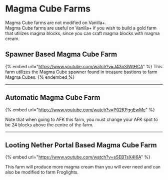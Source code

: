 # Magma Cube Farms

Magma Cube farms are not modified on Vanilla+.\
Magma Cube farms are useful on Vanilla+ if you wish to build a gold farm that utilizes magma blocks, since you can craft magma blocks with magma cream.

## Spawner Based Magma Cube Farm

{% embed url="https://www.youtube.com/watch?v=J43oSlWtHCA" %}
This farm utilizes the Magma Cube spawner found in treasure bastions to farm Magma Cubes.
{% endembed %}

***

## Automatic Magma Cube Farm

{% embed url="https://www.youtube.com/watch?v=P02KPggEwMc" %}

Note that when going to AFK this farm, you must change your AFK spot to be 24 blocks above the centre of the farm.

***

## Looting Nether Portal Based Magma Cube Farm

{% embed url="https://www.youtube.com/watch?v=sSEBTsX4I6A" %}

This farm will produce more magma cream than you will ever need and can also be modified to farm Froglights.
